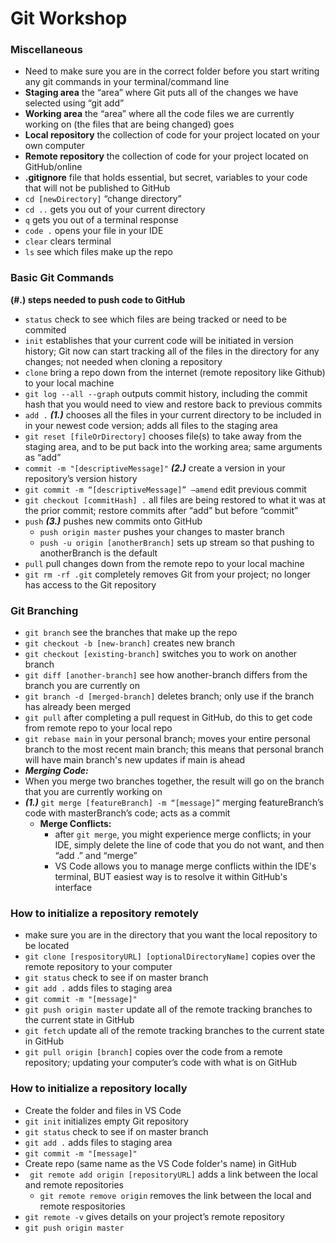 # Git Workshop


### Miscellaneous ###
* Need to make sure you are in the correct folder before you start writing any git commands in your terminal/command line
* **Staging area** the “area” where Git puts all of the changes we have selected using “git add”
* **Working area** the “area” where all the code files we are currently working on (the files that are being changed) goes
* **Local repository** the collection of code for your project located on your own computer
* **Remote repository** the collection of code for your project located on GitHub/online
* **.gitignore** file that holds essential, but secret, variables to your code that will not be published to GitHub
* `cd [newDirectory]` “change directory”
* `cd ..` gets you out of your current directory
* `q` gets you out of a terminal response
* `code .` opens your file in your IDE
* `clear` clears terminal
* `ls` see which files make up the repo


### Basic Git Commands ###
**(#.) steps needed to push code to GitHub**
* `status` check to see which files are being tracked or need to be commited
* `init` establishes that your current code will be initiated in version history; Git now can start tracking all of the files in the directory for any changes; not needed when cloning a repository
* `clone` bring a repo down from the internet (remote repository like Github) to your local machine
* `git log --all --graph` outputs commit history, including the commit hash that you would need to view and restore back to previous commits
* `add .` ***(1.)*** chooses all the files in your current directory to be included in in your newest code version; adds all files to the staging area
* `git reset [fileOrDirectory]` chooses file(s) to take away from the staging area, and to be put back into the working area; same arguments as “add”
* `commit -m "[descriptiveMessage]"` ***(2.)*** create a version in your repository’s version history
* `git commit -m “[descriptiveMessage]” –amend` edit previous commit
* `git checkout [commitHash] .` all files are being restored to what it was at the prior commit; restore commits after “add” but before “commit”
* `push` ***(3.)*** pushes new commits onto GitHub
	* `push origin master` pushes your changes to master branch
	* `push -u origin [anotherBranch]` sets up stream so that pushing to anotherBranch is the default
* `pull` pull changes down from the remote repo to your local machine
* `git rm -rf .git` completely removes Git from your project; no longer has access to the Git repository


### Git Branching ###
* `git branch` see the branches that make up the repo
* `git checkout -b [new-branch]` creates new branch
* `git checkout [existing-branch]` switches you to work on another branch
* `git diff [another-branch]` see how another-branch differs from the branch you are currently on
* `git branch -d [merged-branch]` deletes branch; only use if the branch has already been merged
* `git pull` after completing a pull request in GitHub, do this to get code from remote repo to your local repo
* `git rebase main` in your personal branch; moves your entire personal branch to the most recent main branch; this means that personal branch will have main branch's new updates if main is ahead
* ***Merging Code:***
* When you merge two branches together, the result will go on the branch that you are currently working on
* ***(1.)*** `git merge [featureBranch] -m “[message]”` merging featureBranch’s code with masterBranch’s code; acts as a commit
	* **Merge Conflicts:**
		* after `git merge`, you might experience merge conflicts; in your IDE, simply delete the line of code that you do not want, and then “add .” and “merge”
		* VS Code allows you to manage merge conflicts within the IDE's terminal, BUT easiest way is to resolve it within GitHub's interface


### How to initialize a repository remotely ###
* make sure you are in the directory that you want the local repository to be located
* `git clone [respositoryURL] [optionalDirectoryName]` copies over the remote repository to your computer
* `git status` check to see if on master branch
* `git add .` adds files to staging area
* `git commit -m "[message]" `
* `git push origin master` update all of the remote tracking branches to the current state in GitHub
* `git fetch` update all of the remote tracking branches to the current state in GitHub
* `git pull origin [branch]` copies over the code from a remote repository; updating your computer’s code with what is on GitHub


### How to initialize a repository locally ###
* Create the folder and files in VS Code
* `git init` initializes empty Git repository
* `git status` check to see if on master branch
* `git add .` adds files to staging area
* `git commit -m "[message]" `
* Create repo (same name as the VS Code folder's name) in GitHub
* ` git remote add origin [repositoryURL]` adds a link between the local and remote repositories
	* `git remote remove origin` removes the link between the local and remote respositories 
* `git remote -v` gives details on your project’s remote repository
* `git push origin master`